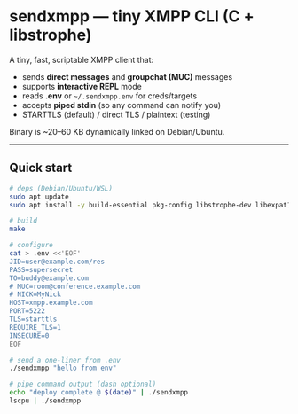 # sendxmpp — tiny XMPP CLI (C + libstrophe)

A tiny, fast, scriptable XMPP client that:
- sends **direct messages** and **groupchat (MUC)** messages
- supports **interactive REPL** mode
- reads **.env** or `~/.sendxmpp.env` for creds/targets
- accepts **piped stdin** (so any command can notify you)
- STARTTLS (default) / direct TLS / plaintext (testing)

Binary is ~20–60 KB dynamically linked on Debian/Ubuntu.

---

## Quick start

```bash
# deps (Debian/Ubuntu/WSL)
sudo apt update
sudo apt install -y build-essential pkg-config libstrophe-dev libexpat1-dev libmbedtls-dev

# build
make

# configure
cat > .env <<'EOF'
JID=user@example.com/res
PASS=supersecret
TO=buddy@example.com
# MUC=room@conference.example.com
# NICK=MyNick
HOST=xmpp.example.com
PORT=5222
TLS=starttls
REQUIRE_TLS=1
INSECURE=0
EOF

# send a one-liner from .env
./sendxmpp "hello from env"

# pipe command output (dash optional)
echo "deploy complete @ $(date)" | ./sendxmpp
lscpu | ./sendxmpp

